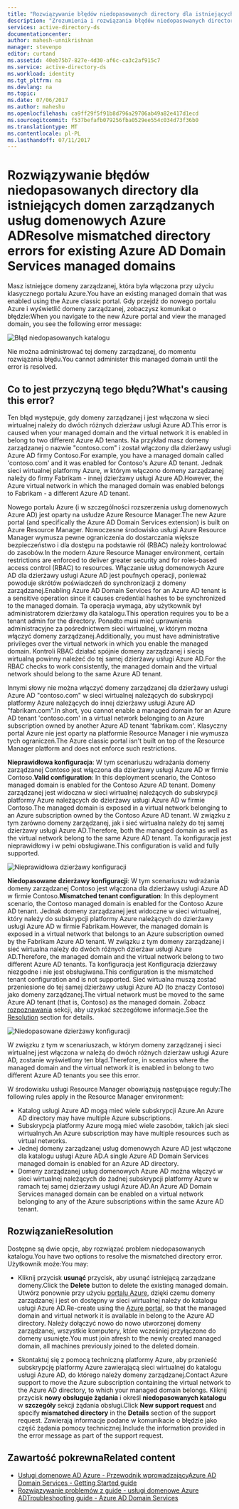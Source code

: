 ```yaml
---
title: "Rozwiązywanie błędów niedopasowanych directory dla istniejących domen zarządzanych usług domenowych Azure AD | Dokumentacja firmy Microsoft"
description: "Zrozumienia i rozwiązania błędów niedopasowanych directory dla istniejących domen zarządzanych usług domenowych Azure AD"
services: active-directory-ds
documentationcenter: 
author: mahesh-unnikrishnan
manager: stevenpo
editor: curtand
ms.assetid: 40eb75b7-827e-4d30-af6c-ca3c2af915c7
ms.service: active-directory-ds
ms.workload: identity
ms.tgt_pltfrm: na
ms.devlang: na
ms.topic: 
ms.date: 07/06/2017
ms.author: maheshu
ms.openlocfilehash: ca9ff29f5f91b8d796a29706ab49a82e417d1ecd
ms.sourcegitcommit: f537befafb079256fba0529ee554c034d73f36b0
ms.translationtype: MT
ms.contentlocale: pl-PL
ms.lasthandoff: 07/11/2017
---
```

# <a name="resolve-mismatched-directory-errors-for-existing-azure-ad-domain-services-managed-domains"></a><span data-ttu-id="f0df0-103">Rozwiązywanie błędów niedopasowanych directory dla istniejących domen zarządzanych usług domenowych Azure AD</span><span class="sxs-lookup"><span data-stu-id="f0df0-103">Resolve mismatched directory errors for existing Azure AD Domain Services managed domains</span></span>
<span data-ttu-id="f0df0-104">Masz istniejące domeny zarządzanej, która była włączona przy użyciu klasycznego portalu Azure.</span><span class="sxs-lookup"><span data-stu-id="f0df0-104">You have an existing managed domain that was enabled using the Azure classic portal.</span></span> <span data-ttu-id="f0df0-105">Gdy przejdź do nowego portalu Azure i wyświetlić domeny zarządzanej, zobaczysz komunikat o błędzie:</span><span class="sxs-lookup"><span data-stu-id="f0df0-105">When you navigate to the new Azure portal and view the managed domain, you see the following error message:</span></span>

![Błąd niedopasowanych katalogu](.\media\getting-started\mismatched-tenant-error.png)

<span data-ttu-id="f0df0-107">Nie można administrować tej domeny zarządzanej, do momentu rozwiązania błędu.</span><span class="sxs-lookup"><span data-stu-id="f0df0-107">You cannot administer this managed domain until the error is resolved.</span></span>


## <a name="whats-causing-this-error"></a><span data-ttu-id="f0df0-108">Co to jest przyczyną tego błędu?</span><span class="sxs-lookup"><span data-stu-id="f0df0-108">What's causing this error?</span></span>
<span data-ttu-id="f0df0-109">Ten błąd występuje, gdy domeny zarządzanej i jest włączona w sieci wirtualnej należy do dwóch różnych dzierżaw usługi Azure AD.</span><span class="sxs-lookup"><span data-stu-id="f0df0-109">This error is caused when your managed domain and the virtual network it is enabled in belong to two different Azure AD tenants.</span></span> <span data-ttu-id="f0df0-110">Na przykład masz domeny zarządzanej o nazwie "contoso.com" i został włączony dla dzierżawy usługi Azure AD firmy Contoso.</span><span class="sxs-lookup"><span data-stu-id="f0df0-110">For example, you have a managed domain called 'contoso.com' and it was enabled for Contoso's Azure AD tenant.</span></span> <span data-ttu-id="f0df0-111">Jednak sieci wirtualnej platformy Azure, w którym włączono domeny zarządzanej należy do firmy Fabrikam - innej dzierżawy usługi Azure AD.</span><span class="sxs-lookup"><span data-stu-id="f0df0-111">However, the Azure virtual network in which the managed domain was enabled belongs to Fabrikam - a different Azure AD tenant.</span></span>

<span data-ttu-id="f0df0-112">Nowego portalu Azure (i w szczególności rozszerzenia usług domenowych Azure AD) jest oparty na usłudze Azure Resource Manager.</span><span class="sxs-lookup"><span data-stu-id="f0df0-112">The new Azure portal (and specifically the Azure AD Domain Services extension) is built on Azure Resource Manager.</span></span> <span data-ttu-id="f0df0-113">Nowoczesne środowisko usługi Azure Resource Manager wymusza pewne ograniczenia do dostarczania większe bezpieczeństwo i dla dostępu na podstawie ról (RBAC) należy kontrolować do zasobów.</span><span class="sxs-lookup"><span data-stu-id="f0df0-113">In the modern Azure Resource Manager environment, certain restrictions are enforced to deliver greater security and for roles-based access control (RBAC) to resources.</span></span> <span data-ttu-id="f0df0-114">Włączanie usług domenowych Azure AD dla dzierżawy usługi Azure AD jest poufnych operacji, ponieważ powoduje skrótów poświadczeń do synchronizacji z domeny zarządzanej.</span><span class="sxs-lookup"><span data-stu-id="f0df0-114">Enabling Azure AD Domain Services for an Azure AD tenant is a sensitive operation since it causes credential hashes to be synchronized to the managed domain.</span></span> <span data-ttu-id="f0df0-115">Ta operacja wymaga, aby użytkownik był administratorem dzierżawy dla katalogu.</span><span class="sxs-lookup"><span data-stu-id="f0df0-115">This operation requires you to be a tenant admin for the directory.</span></span> <span data-ttu-id="f0df0-116">Ponadto musi mieć uprawnienia administracyjne za pośrednictwem sieci wirtualnej, w którym można włączyć domeny zarządzanej.</span><span class="sxs-lookup"><span data-stu-id="f0df0-116">Additionally, you must have administrative privileges over the virtual network in which you enable the managed domain.</span></span> <span data-ttu-id="f0df0-117">Kontroli RBAC działać spójnie domeny zarządzanej i siecią wirtualną powinny należeć do tej samej dzierżawy usługi Azure AD.</span><span class="sxs-lookup"><span data-stu-id="f0df0-117">For the RBAC checks to work consistently, the managed domain and the virtual network should belong to the same Azure AD tenant.</span></span>

<span data-ttu-id="f0df0-118">Innymi słowy nie można włączyć domeny zarządzanej dla dzierżawy usługi Azure AD "contoso.com" w sieci wirtualnej należących do subskrypcji platformy Azure należących do innej dzierżawy usługi Azure AD "fabrikam.com".</span><span class="sxs-lookup"><span data-stu-id="f0df0-118">In short, you cannot enable a managed domain for an Azure AD tenant 'contoso.com' in a virtual network belonging to an Azure subscription owned by another Azure AD tenant 'fabrikam.com'.</span></span> <span data-ttu-id="f0df0-119">Klasyczny portal Azure nie jest oparty na platformie Resource Manager i nie wymusza tych ograniczeń.</span><span class="sxs-lookup"><span data-stu-id="f0df0-119">The Azure classic portal isn't built on top of the Resource Manager platform and does not enforce such restrictions.</span></span>

<span data-ttu-id="f0df0-120">**Nieprawidłowa konfiguracja**: W tym scenariuszu wdrażania domeny zarządzanej Contoso jest włączona dla dzierżawy usługi Azure AD w firmie Contoso.</span><span class="sxs-lookup"><span data-stu-id="f0df0-120">**Valid configuration**: In this deployment scenario, the Contoso managed domain is enabled for the Contoso Azure AD tenant.</span></span> <span data-ttu-id="f0df0-121">Domeny zarządzanej jest widoczna w sieci wirtualnej należących do subskrypcji platformy Azure należących do dzierżawy usługi Azure AD w firmie Contoso.</span><span class="sxs-lookup"><span data-stu-id="f0df0-121">The managed domain is exposed in a virtual network belonging to an Azure subscription owned by the Contoso Azure AD tenant.</span></span> <span data-ttu-id="f0df0-122">W związku z tym zarówno domeny zarządzanej, jak i sieć wirtualna należy do tej samej dzierżawy usługi Azure AD.</span><span class="sxs-lookup"><span data-stu-id="f0df0-122">Therefore, both the managed domain as well as the virtual network belong to the same Azure AD tenant.</span></span> <span data-ttu-id="f0df0-123">Ta konfiguracja jest nieprawidłowy i w pełni obsługiwane.</span><span class="sxs-lookup"><span data-stu-id="f0df0-123">This configuration is valid and fully supported.</span></span>

![Nieprawidłowa dzierżawy konfiguracji](./media/getting-started/valid-tenant-config.png)

<span data-ttu-id="f0df0-125">**Niedopasowane dzierżawy konfiguracji**: W tym scenariuszu wdrażania domeny zarządzanej Contoso jest włączona dla dzierżawy usługi Azure AD w firmie Contoso.</span><span class="sxs-lookup"><span data-stu-id="f0df0-125">**Mismatched tenant configuration**: In this deployment scenario, the Contoso managed domain is enabled for the Contoso Azure AD tenant.</span></span> <span data-ttu-id="f0df0-126">Jednak domeny zarządzanej jest widoczne w sieci wirtualnej, który należy do subskrypcji platformy Azure należących do dzierżawy usługi Azure AD w firmie Fabrikam.</span><span class="sxs-lookup"><span data-stu-id="f0df0-126">However, the managed domain is exposed in a virtual network that belongs to an Azure subscription owned by the Fabrikam Azure AD tenant.</span></span> <span data-ttu-id="f0df0-127">W związku z tym domeny zarządzanej i sieć wirtualna należy do dwóch różnych dzierżaw usługi Azure AD.</span><span class="sxs-lookup"><span data-stu-id="f0df0-127">Therefore, the managed domain and the virtual network belong to two different Azure AD tenants.</span></span> <span data-ttu-id="f0df0-128">Ta konfiguracja jest Konfiguracja dzierżawy niezgodne i nie jest obsługiwana.</span><span class="sxs-lookup"><span data-stu-id="f0df0-128">This configuration is the mismatched tenant configuration and is not supported.</span></span> <span data-ttu-id="f0df0-129">Sieć wirtualna muszą zostać przeniesione do tej samej dzierżawy usługi Azure AD (to znaczy Contoso) jako domeny zarządzanej.</span><span class="sxs-lookup"><span data-stu-id="f0df0-129">The virtual network must be moved to the same Azure AD tenant (that is, Contoso) as the managed domain.</span></span> <span data-ttu-id="f0df0-130">Zobacz [rozpoznawania](#resolution) sekcji, aby uzyskać szczegółowe informacje.</span><span class="sxs-lookup"><span data-stu-id="f0df0-130">See the [Resolution](#resolution) section for details.</span></span>

![Niedopasowane dzierżawy konfiguracji](./media/getting-started/mismatched-tenant-config.png)

<span data-ttu-id="f0df0-132">W związku z tym w scenariuszach, w którym domeny zarządzanej i sieci wirtualnej jest włączona w należą do dwóch różnych dzierżaw usługi Azure AD, zostanie wyświetlony ten błąd.</span><span class="sxs-lookup"><span data-stu-id="f0df0-132">Therefore, in scenarios where the managed domain and the virtual network it is enabled in belong to two different Azure AD tenants you see this error.</span></span>

<span data-ttu-id="f0df0-133">W środowisku usługi Resource Manager obowiązują następujące reguły:</span><span class="sxs-lookup"><span data-stu-id="f0df0-133">The following rules apply in the Resource Manager environment:</span></span>
- <span data-ttu-id="f0df0-134">Katalog usługi Azure AD mogą mieć wiele subskrypcji Azure.</span><span class="sxs-lookup"><span data-stu-id="f0df0-134">An Azure AD directory may have multiple Azure subscriptions.</span></span>
- <span data-ttu-id="f0df0-135">Subskrypcja platformy Azure mogą mieć wiele zasobów, takich jak sieci wirtualnych.</span><span class="sxs-lookup"><span data-stu-id="f0df0-135">An Azure subscription may have multiple resources such as virtual networks.</span></span>
- <span data-ttu-id="f0df0-136">Jednej domeny zarządzanej usług domenowych Azure AD jest włączone dla katalogu usługi Azure AD.</span><span class="sxs-lookup"><span data-stu-id="f0df0-136">A single Azure AD Domain Services managed domain is enabled for an Azure AD directory.</span></span>
- <span data-ttu-id="f0df0-137">Domeny zarządzanej usług domenowych Azure AD można włączyć w sieci wirtualnej należących do żadnej subskrypcji platformy Azure w ramach tej samej dzierżawy usługi Azure AD.</span><span class="sxs-lookup"><span data-stu-id="f0df0-137">An Azure AD Domain Services managed domain can be enabled on a virtual network belonging to any of the Azure subscriptions within the same Azure AD tenant.</span></span>


## <a name="resolution"></a><span data-ttu-id="f0df0-138">Rozwiązanie</span><span class="sxs-lookup"><span data-stu-id="f0df0-138">Resolution</span></span>
<span data-ttu-id="f0df0-139">Dostępne są dwie opcje, aby rozwiązać problem niedopasowanych katalogu.</span><span class="sxs-lookup"><span data-stu-id="f0df0-139">You have two options to resolve the mismatched directory error.</span></span> <span data-ttu-id="f0df0-140">Użytkownik może:</span><span class="sxs-lookup"><span data-stu-id="f0df0-140">You may:</span></span>

- <span data-ttu-id="f0df0-141">Kliknij przycisk **usunąć** przycisk, aby usunąć istniejącą zarządzane domeny.</span><span class="sxs-lookup"><span data-stu-id="f0df0-141">Click the **Delete** button to delete the existing managed domain.</span></span> <span data-ttu-id="f0df0-142">Utwórz ponownie przy użyciu [portalu Azure](https://portal.azure.com), dzięki czemu domeny zarządzanej i jest on dostępny w sieci wirtualnej należy do katalogu usługi Azure AD.</span><span class="sxs-lookup"><span data-stu-id="f0df0-142">Re-create using the [Azure portal](https://portal.azure.com), so that the managed domain and virtual network it is available in belong to the Azure AD directory.</span></span> <span data-ttu-id="f0df0-143">Należy dołączyć nowo do nowo utworzonej domeny zarządzanej, wszystkie komputery, które wcześniej przyłączone do domeny usunięte.</span><span class="sxs-lookup"><span data-stu-id="f0df0-143">You must join afresh to the newly created managed domain, all machines previously joined to the deleted domain.</span></span>

- <span data-ttu-id="f0df0-144">Skontaktuj się z pomocą techniczną platformy Azure, aby przenieść subskrypcję platformy Azure zawierającą sieci wirtualnej do katalogu usługi Azure AD, do którego należy domeny zarządzanej.</span><span class="sxs-lookup"><span data-stu-id="f0df0-144">Contact Azure support to move the Azure subscription containing the virtual network to the Azure AD directory, to which your managed domain belongs.</span></span> <span data-ttu-id="f0df0-145">Kliknij przycisk **nowy obsługuje żądania** i określ **niedopasowanych katalogu** w **szczegóły** sekcji żądania obsługi.</span><span class="sxs-lookup"><span data-stu-id="f0df0-145">Click **New support request** and specify **mismatched directory** in the **Details** section of the support request.</span></span> <span data-ttu-id="f0df0-146">Zawierają informacje podane w komunikacie o błędzie jako część żądania pomocy technicznej.</span><span class="sxs-lookup"><span data-stu-id="f0df0-146">Include the information provided in the error message as part of the support request.</span></span>


## <a name="related-content"></a><span data-ttu-id="f0df0-147">Zawartość pokrewna</span><span class="sxs-lookup"><span data-stu-id="f0df0-147">Related content</span></span>
* [<span data-ttu-id="f0df0-148">Usługi domenowe AD Azure - Przewodnik wprowadzający</span><span class="sxs-lookup"><span data-stu-id="f0df0-148">Azure AD Domain Services - Getting Started guide</span></span>](active-directory-ds-getting-started.md)
* [<span data-ttu-id="f0df0-149">Rozwiązywanie problemów z guide - usługi domenowe Azure AD</span><span class="sxs-lookup"><span data-stu-id="f0df0-149">Troubleshooting guide - Azure AD Domain Services</span></span>](active-directory-ds-troubleshooting.md)
